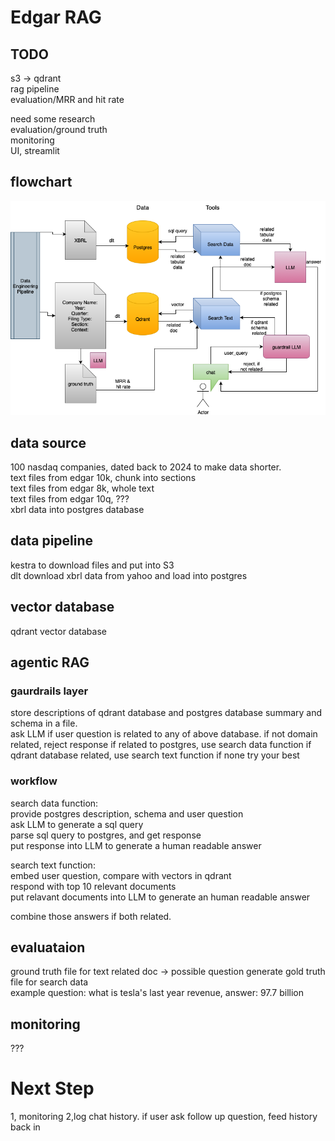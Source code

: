 # Edgar RAG
## TODO
s3 -> qdrant   
rag pipeline   
evaluation/MRR and hit rate    
   
need some research   
evaluation/ground truth   
monitoring   
UI, streamlit

## flowchart
![flowchart](images/RAG_pipeline_flowchart.drawio.png)

## data source
100 nasdaq companies, dated back to 2024 to make data shorter.   
text files from edgar 10k, chunk into sections   
text files from edgar 8k, whole text    
text files from edgar 10q, ???   
xbrl data into postgres database   

## data pipeline
kestra to download files and put into S3   
dlt download xbrl data from yahoo and load into postgres   

## vector database
qdrant vector database    

## agentic RAG
### gaurdrails layer
store descriptions of qdrant database and postgres database summary and schema in a file.    
ask LLM if user question is related to any of above database. 
if not domain related, reject response
if related to postgres, use search data function
if qdrant database related, use search text function
if none try your best

### workflow
search data function:   
provide postgres description, schema and user question   
ask LLM to generate a sql query    
parse sql query to postgres, and get response   
put response into LLM to generate a human readable answer   

search text function:   
embed user question, compare with vectors in qdrant   
respond with top 10 relevant documents   
put relavant documents into LLM to generate an human readable answer   
   
combine those answers if both related.    

## evaluataion
ground truth file for text
related doc -> possible question
generate gold truth file for search data   
example
question: what is tesla's last year revenue, answer: 97.7 billion  


## monitoring
???   

# Next Step
1, monitoring
2,log chat history. if user ask follow up question, feed history back in